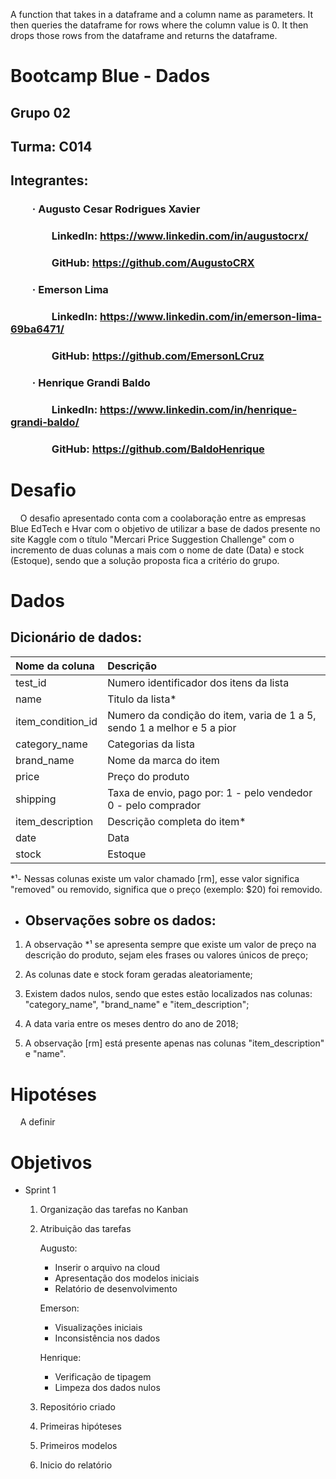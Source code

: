 A function that takes in a dataframe and a column name as parameters. It then queries the dataframe for rows where the column value is 0. It then drops those rows from the dataframe and returns the dataframe.
# Bootcamp Blue - Dados
## Grupo 02
## Turma: C014
## Integrantes:
### &nbsp;&nbsp;&nbsp;&nbsp;&nbsp;&nbsp;&nbsp;&nbsp; · Augusto Cesar Rodrigues Xavier
### &nbsp;&nbsp;&nbsp;&nbsp;&nbsp;&nbsp;&nbsp;&nbsp;&nbsp;&nbsp;&nbsp;&nbsp;&nbsp;&nbsp;&nbsp;&nbsp; LinkedIn: https://www.linkedin.com/in/augustocrx/
### &nbsp;&nbsp;&nbsp;&nbsp;&nbsp;&nbsp;&nbsp;&nbsp;&nbsp;&nbsp;&nbsp;&nbsp;&nbsp;&nbsp;&nbsp;&nbsp; GitHub: https://github.com/AugustoCRX
### &nbsp;&nbsp;&nbsp;&nbsp;&nbsp;&nbsp;&nbsp;&nbsp; · Emerson Lima
### &nbsp;&nbsp;&nbsp;&nbsp;&nbsp;&nbsp;&nbsp;&nbsp;&nbsp;&nbsp;&nbsp;&nbsp;&nbsp;&nbsp;&nbsp;&nbsp; LinkedIn: https://www.linkedin.com/in/emerson-lima-69ba6471/
### &nbsp;&nbsp;&nbsp;&nbsp;&nbsp;&nbsp;&nbsp;&nbsp;&nbsp;&nbsp;&nbsp;&nbsp;&nbsp;&nbsp;&nbsp;&nbsp; GitHub: https://github.com/EmersonLCruz
### &nbsp;&nbsp;&nbsp;&nbsp;&nbsp;&nbsp;&nbsp;&nbsp; · Henrique Grandi Baldo
### &nbsp;&nbsp;&nbsp;&nbsp;&nbsp;&nbsp;&nbsp;&nbsp;&nbsp;&nbsp;&nbsp;&nbsp;&nbsp;&nbsp;&nbsp;&nbsp; LinkedIn: https://www.linkedin.com/in/henrique-grandi-baldo/
### &nbsp;&nbsp;&nbsp;&nbsp;&nbsp;&nbsp;&nbsp;&nbsp;&nbsp;&nbsp;&nbsp;&nbsp;&nbsp;&nbsp;&nbsp;&nbsp; GitHub: https://github.com/BaldoHenrique
# Desafio

&nbsp;&nbsp;&nbsp;&nbsp;O desafio apresentado conta com a coolaboração entre as empresas Blue EdTech e Hvar com o objetivo de utilizar a base de dados presente no site Kaggle com o título "Mercari Price Suggestion Challenge" com o incremento de duas colunas a mais com o nome de date (Data) e stock (Estoque), sendo que a solução proposta fica a critério do grupo.

# Dados

## Dicionário de dados:

| Nome da coluna | Descrição |
| :---- | :---- |
| test_id | Numero identificador dos itens da lista |
| name | Titulo da lista*|
| item_condition_id | Numero da condição do item, varia de 1 a 5, sendo 1 a melhor e 5 a pior |
| category_name | Categorias da lista |
| brand_name | Nome da marca do item |
| price | Preço do produto |
| shipping | Taxa de envio, pago por: 1 - pelo vendedor 0 - pelo comprador |
| item_description | Descrição completa do item* |
| date | Data |
| stock | Estoque |

*¹- Nessas colunas existe um valor chamado [rm], esse valor significa "removed" ou removido, significa que o preço (exemplo: $20) foi removido.

- ## Observações sobre os dados:

1. A observação *¹ se apresenta sempre que existe um valor de preço na descrição do produto, sejam eles frases ou valores únicos de preço;

2. As colunas date e stock foram geradas aleatoriamente;

3. Existem dados nulos, sendo que estes estão localizados nas colunas: "category_name", "brand_name" e "item_description";

4. A data varia entre os meses dentro do ano de 2018;

5. A observação [rm] está presente apenas nas colunas "item_description" e "name".

# Hipotéses

&nbsp;&nbsp;&nbsp;&nbsp;A definir

# Objetivos

- Sprint 1

    1. Organização das tarefas no Kanban
    2. Atribuição das tarefas
        
        Augusto:
        
        - Inserir o arquivo na cloud
        - Apresentação dos modelos iniciais
        - Relatório de desenvolvimento

        Emerson:

        - Visualizações iniciais
        - Inconsistência nos dados

        Henrique:

        - Verificação de tipagem
        - Limpeza dos dados nulos

    3. Repositório criado
    4. Primeiras hipóteses
    5. Primeiros modelos
    6. Inicio do relatório